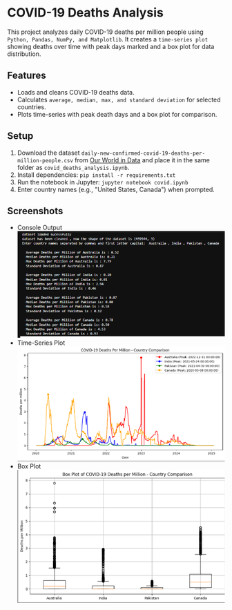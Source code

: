 # COVID-19 Deaths Analysis

This project analyzes daily COVID-19 deaths per million people using `Python, Pandas, NumPy, and Matplotlib`. It creates a `time-series plot` showing deaths over time with peak days marked and a box plot for data distribution.

## Features
- Loads and cleans COVID-19 deaths data.
- Calculates `average, median, max, and standard deviation` for selected countries.
- Plots time-series with peak death days and a box plot for comparison.

## Setup
1. Download the dataset `daily-new-confirmed-covid-19-deaths-per-million-people.csv` from [Our World in Data](https://github.com/owid/covid-19-data/tree/master/public/data) and place it in the same folder as `covid_deaths_analysis.ipynb`.
2. Install dependencies: `pip install -r requirements.txt`
3. Run the notebook in Jupyter: `jupyter notebook covid.ipynb`
4. Enter country names (e.g., "United States, Canada") when prompted.

## Screenshots
- Console Output  
![Console output of country statistics](Output-Images/image.png)  
- Time-Series Plot  
![Time-series plot of COVID-19 deaths](Output-Images/image-1.png)  
- Box Plot  
![Box plot of COVID-19 deaths distribution](Output-Images/image-2.png)